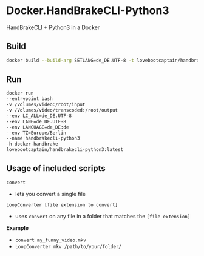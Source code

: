 # Docker.HandBrakeCLI-Python3
HandBrakeCLI + Python3 in a Docker


## Build
```bash
docker build --build-arg SETLANG=de_DE.UTF-8 -t lovebootcaptain/handbrakecli-python3:latest
```
## Run
```bash
docker run
--entrypoint bash
-v /Volumes/video:/root/input
-v /Volumes/video/transcoded:/root/output
--env LC_ALL=de_DE.UTF-8
--env LANG=de_DE.UTF-8
--env LANGUAGE=de_DE:de
--env TZ=Europe/Berlin
--name handbrakecli-python3
-h docker-handbrake
lovebootcaptain/handbrakecli-python3:latest
```
## Usage of included scripts

`convert` 

- lets you convert a single file

`LoopConverter [file extension to convert]`

- uses `convert` on any file in a folder that matches the `[file extension]`

**Example**

- `convert my_funny_video.mkv`
- `LoopConverter mkv /path/to/your/folder/`